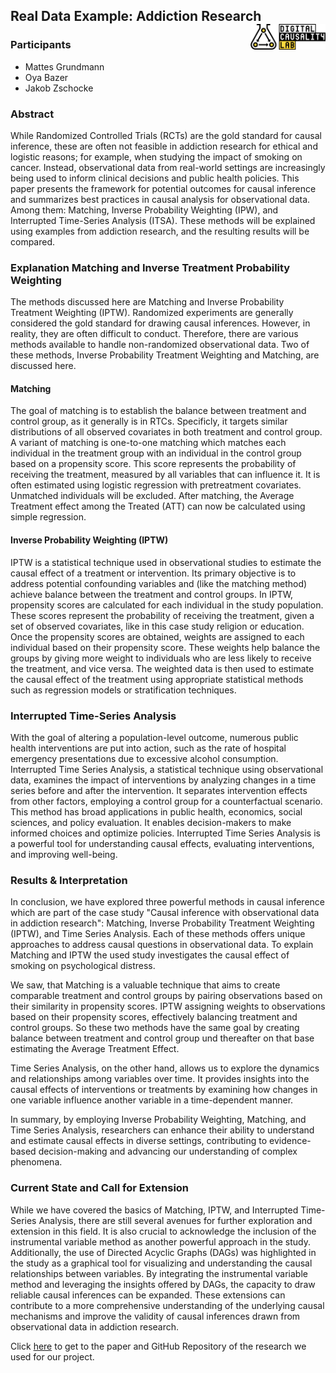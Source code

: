## Real Data Example: Addiction Research <a href="https://digitalcausalitylab.github.io/"><img src="figures/logo.png" align="right" width = "120" /></a>



### Participants

- Mattes Grundmann
- Oya Bazer
- Jakob Zschocke

### Abstract

While Randomized Controlled Trials (RCTs) are the gold standard for causal inference, these are often not feasible in addiction research for ethical and logistic reasons; for example, when studying the impact of smoking on cancer. 
Instead, observational data from real-world settings are increasingly being used to inform clinical decisions and public health policies. This paper presents the framework for potential outcomes for causal inference and summarizes best practices in causal analysis for observational data. Among them: Matching, Inverse Probability Weighting (IPW), and Interrupted Time-Series Analysis (ITSA). 
These methods will be explained using examples from addiction research, and the resulting results will be compared.

### Explanation Matching and Inverse Treatment Probability Weighting
The methods discussed here are Matching and Inverse Probability Treatment Weighting (IPTW). Randomized experiments are generally considered the gold standard for drawing causal inferences. However, in reality, they are often difficult to conduct. Therefore, there are various methods available to handle non-randomized observational data. Two of these methods, Inverse Probability Treatment Weighting and Matching, are discussed here.

#### Matching 
The goal of matching is to establish the balance between treatment and control group, as it generally is in RTCs. Specificly, it targets similar distributions of all observed covariates in both treatment and control group. A variant of matching is one-to-one matching which matches each individual in the treatment group with an individual in the control group based on a propensity score. This score represents the probability of receiving the treatment, measured by all variables that can influence it. It is often estimated using logistic regression with pretreatment covariates. Unmatched individuals will be excluded. After matching, the Average Treatment effect among the Treated (ATT) can now be calculated using simple regression.

#### Inverse Probability Weighting (IPTW)
IPTW is a statistical technique used in observational studies to estimate the causal effect of a treatment or intervention. Its primary objective is to address potential confounding variables and (like the matching method) achieve balance between the treatment and control groups. In IPTW, propensity scores are calculated for each individual in the study population. These scores represent the probability of receiving the treatment, given a set of observed covariates, like in this case study religion or education. 
Once the propensity scores are obtained, weights are assigned to each individual based on their propensity score. These weights help balance the groups by giving more weight to individuals who are less likely to receive the treatment, and vice versa.
The weighted data is then used to estimate the causal effect of the treatment using appropriate statistical methods such as regression models or stratification techniques.

### Interrupted Time-Series Analysis

With the goal of altering a population-level outcome, numerous public health interventions are put into action, such as the rate of hospital emergency presentations due to excessive alcohol consumption. Interrupted Time Series Analysis, a statistical technique using observational data, examines the impact of interventions by analyzing changes in a time series before and after the intervention. It separates intervention effects from other factors, employing a control group for a counterfactual scenario. This method has broad applications in public health, economics, social sciences, and policy evaluation. It enables decision-makers to make informed choices and optimize policies. Interrupted Time Series Analysis is a powerful tool for understanding causal effects, evaluating interventions, and improving well-being.

### Results & Interpretation

In conclusion, we have explored three powerful methods in causal inference which are part of the case study "Causal inference with observational data in addiction research": Matching, Inverse Probability Treatment Weighting (IPTW), and Time Series Analysis. Each of these methods offers unique approaches to address causal questions in observational data. To explain Matching and IPTW the used study investigates the causal effect of smoking on psychological distress.

We saw, that Matching is a valuable technique that aims to create comparable treatment and control groups by pairing observations based on their similarity in propensity scores. IPTW assigning weights to observations based on their propensity scores, effectively balancing treatment and control groups. So these two methods have the same goal by creating balance between treatment and control group und thereafter on that base estimating the Average Treatment Effect. 

Time Series Analysis, on the other hand, allows us to explore the dynamics and relationships among variables over time. It provides insights into the causal effects of interventions or treatments by examining how changes in one variable influence another variable in a time-dependent manner.

In summary, by employing Inverse Probability Weighting, Matching, and Time Series Analysis, researchers can enhance their ability to understand and estimate causal effects in diverse settings, contributing to evidence-based decision-making and advancing our understanding of complex phenomena.


### Current State and Call for Extension

While we have covered the basics of Matching, IPTW, and Interrupted Time-Series Analysis, there are still several avenues for further exploration and extension in this field. It is also crucial to acknowledge the inclusion of the instrumental variable method as another powerful approach in the study. Additionally, the use of Directed Acyclic Graphs (DAGs) was highlighted in the study as a graphical tool for visualizing and understanding the causal relationships between variables.
By integrating the instrumental variable method and leveraging the insights offered by DAGs, the capacity to draw reliable causal inferences can be expanded. These extensions can contribute to a more comprehensive understanding of the underlying causal mechanisms and improve the validity of causal inferences drawn from observational data in addiction research.

Click [here](https://www.kaggle.com/code/krist0phersmith/causal-inference-w-observational-data-in-r/notebook) to get to the paper and GitHub Repository of the research we used for our project.
